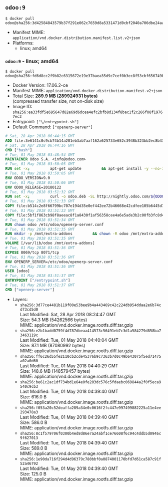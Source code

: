 ## `odoo:9`

```console
$ docker pull odoo@sha256:3d42584843579b37f291e062c7659d8a5331471d0cbf2040a706dbe24aa483c8
```

-	Manifest MIME: `application/vnd.docker.distribution.manifest.list.v2+json`
-	Platforms:
	-	linux; amd64

### `odoo:9` - linux; amd64

```console
$ docker pull odoo@sha256:fd6d8cc2f9b82c6315672e19e37baea35d9c7cef0b3ec8f53cbf656749bb33b5
```

-	Docker Version: 17.06.2-ce
-	Manifest MIME: `application/vnd.docker.distribution.manifest.v2+json`
-	Total Size: **289.9 MB (289924931 bytes)**  
	(compressed transfer size, not on-disk size)
-	Image ID: `sha256:ea33fdf5e695647d82e69d6dcea4efc2bfb8d134f8bac1f2c266f08f19767ec3`
-	Entrypoint: `["\/entrypoint.sh"]`
-	Default Command: `["openerp-server"]`

```dockerfile
# Sat, 28 Apr 2018 06:44:15 GMT
ADD file:3e6141c0c9cb74b14a281eb3ab7aaf162a625733e652c3948b323bb2ec8b4343 in / 
# Sat, 28 Apr 2018 06:44:16 GMT
CMD ["bash"]
# Tue, 01 May 2018 03:48:54 GMT
MAINTAINER Odoo S.A. <info@odoo.com>
# Tue, 01 May 2018 03:50:05 GMT
RUN set -x;         apt-get update         && apt-get install -y --no-install-recommends             ca-certificates             curl             node-less             python-gevent             python-pip             python-renderpm             python-support             python-watchdog         && curl -o wkhtmltox.deb -SL http://nightly.odoo.com/extra/wkhtmltox-0.12.1.2_linux-jessie-amd64.deb         && echo '40e8b906de658a2221b15e4e8cd82565a47d7ee8 wkhtmltox.deb' | sha1sum -c -         && dpkg --force-depends -i wkhtmltox.deb         && apt-get -y install -f --no-install-recommends         && apt-get purge -y --auto-remove -o APT::AutoRemove::RecommendsImportant=false -o APT::AutoRemove::SuggestsImportant=false npm         && rm -rf /var/lib/apt/lists/* wkhtmltox.deb         && pip install psycogreen==1.0
# Tue, 01 May 2018 03:50:05 GMT
ENV ODOO_VERSION=9.0
# Tue, 01 May 2018 03:50:06 GMT
ENV ODOO_RELEASE=20180122
# Tue, 01 May 2018 03:51:32 GMT
RUN set -x;         curl -o odoo.deb -SL http://nightly.odoo.com/${ODOO_VERSION}/nightly/deb/odoo_${ODOO_VERSION}c.${ODOO_RELEASE}_all.deb         && echo 'a623d188d48f08ce8bb8898355eccc5e5e7e5b04 odoo.deb' | sha1sum -c -         && dpkg --force-depends -i odoo.deb         && apt-get update         && apt-get -y install -f --no-install-recommends         && rm -rf /var/lib/apt/lists/* odoo.deb
# Tue, 01 May 2018 03:51:33 GMT
COPY file:b514c2e8f66799bc707e194d35e0ef442ee72b46668e42cdfee105b6445d7eb0 in / 
# Tue, 01 May 2018 03:51:33 GMT
COPY file:5bf1f863cb98f8aeeac8f1a8430f1af56358cee4a6e5ade3b2c00fb3fc8d4162 in /etc/odoo/ 
# Tue, 01 May 2018 03:51:34 GMT
RUN chown odoo /etc/odoo/openerp-server.conf
# Tue, 01 May 2018 03:51:35 GMT
RUN mkdir -p /mnt/extra-addons         && chown -R odoo /mnt/extra-addons
# Tue, 01 May 2018 03:51:35 GMT
VOLUME [/var/lib/odoo /mnt/extra-addons]
# Tue, 01 May 2018 03:51:36 GMT
EXPOSE 8069/tcp 8071/tcp
# Tue, 01 May 2018 03:51:36 GMT
ENV OPENERP_SERVER=/etc/odoo/openerp-server.conf
# Tue, 01 May 2018 03:51:36 GMT
USER [odoo]
# Tue, 01 May 2018 03:51:37 GMT
ENTRYPOINT ["/entrypoint.sh"]
# Tue, 01 May 2018 03:51:37 GMT
CMD ["openerp-server"]
```

-	Layers:
	-	`sha256:3d77ce4481b119f00e53bee9b4a443469c42c224db954ddaa2e6b74cd73cd5d0`  
		Last Modified: Sat, 28 Apr 2018 08:24:47 GMT  
		Size: 54.3 MB (54262566 bytes)  
		MIME: application/vnd.docker.image.rootfs.diff.tar.gzip
	-	`sha256:e2b1badd0759f4d787dbeaa414573c56491eb7c3d1a584279d858ba73463119c`  
		Last Modified: Tue, 01 May 2018 04:40:04 GMT  
		Size: 87.1 MB (87080992 bytes)  
		MIME: application/vnd.docker.image.rootfs.diff.tar.gzip
	-	`sha256:ff6c26d55fe2110cb2cde45376b9c7363b7d0c49b643075f5ed71475a02a0d60`  
		Last Modified: Tue, 01 May 2018 04:40:29 GMT  
		Size: 148.6 MB (148579457 bytes)  
		MIME: application/vnd.docker.image.rootfs.diff.tar.gzip
	-	`sha256:be61c2ac1df734bd1e64e0fe203dc576c5fdaebc069844a2f0f5eca9540c9cb3`  
		Last Modified: Tue, 01 May 2018 04:39:40 GMT  
		Size: 616.0 B  
		MIME: application/vnd.docker.image.rootfs.diff.tar.gzip
	-	`sha256:f053a20c52deaffa289a34e0c0616f2fc447e997499882225a11e4ee293478a3`  
		Last Modified: Tue, 01 May 2018 04:39:40 GMT  
		Size: 586.0 B  
		MIME: application/vnd.docker.image.rootfs.diff.tar.gzip
	-	`sha256:8c1f579706f0300b4ed8d86e7a24abf1ce76608f6c94c4ddb5d0946c9f627013`  
		Last Modified: Tue, 01 May 2018 04:39:40 GMT  
		Size: 589.0 B  
		MIME: application/vnd.docker.image.rootfs.diff.tar.gzip
	-	`sha256:1e90da716f294d4d96379c780bbf0a0874001170bfd7d61ca587c91f52a46792`  
		Last Modified: Tue, 01 May 2018 04:39:40 GMT  
		Size: 125.0 B  
		MIME: application/vnd.docker.image.rootfs.diff.tar.gzip
